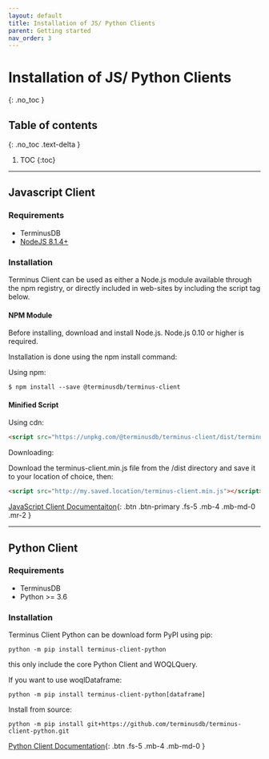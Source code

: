 ```yaml
---
layout: default
title: Installation of JS/ Python Clients
parent: Getting started
nav_order: 3
---
```


# Installation of JS/ Python Clients
{: .no_toc }

## Table of contents
{: .no_toc .text-delta }

1. TOC
{:toc}

---

## Javascript Client

### Requirements

* TerminusDB
* [NodeJS 8.1.4+](https://nodejs.org/en/)


### Installation

Terminus Client can be used as either a Node.js module available through the npm registry, or directly included in web-sites by including the script tag below.

#### NPM Module

Before installing, download and install Node.js. Node.js 0.10 or higher is required.

Installation is done using the npm install command:

Using npm:

```
$ npm install --save @terminusdb/terminus-client
```

#### Minified Script

Using cdn:

```html
<script src="https://unpkg.com/@terminusdb/terminus-client/dist/terminus-client.min.js"></script>
```
Downloading:

Download the terminus-client.min.js file from the /dist directory and save it to your location of choice, then:
```html
<script src="http://my.saved.location/terminus-client.min.js"></script>
```

[JavaScript Client Documentaiton](https://terminusdb.github.io/terminus-client/){: .btn .btn-primary .fs-5 .mb-4 .mb-md-0 .mr-2 }

---

## Python Client

### Requirements
* TerminusDB
* Python >= 3.6

### Installation

Terminus Client Python can be download form PyPI using pip:
```
python -m pip install terminus-client-python
```
this only include the core Python Client and WOQLQuery.

If you want to use woqlDataframe:
```
python -m pip install terminus-client-python[dataframe]
```

Install from source:
```
python -m pip install git+https://github.com/terminusdb/terminus-client-python.git
```

[Python Client Documentation](https://terminusdb.github.io/terminus-client-python/){: .btn .fs-5 .mb-4 .mb-md-0 }
